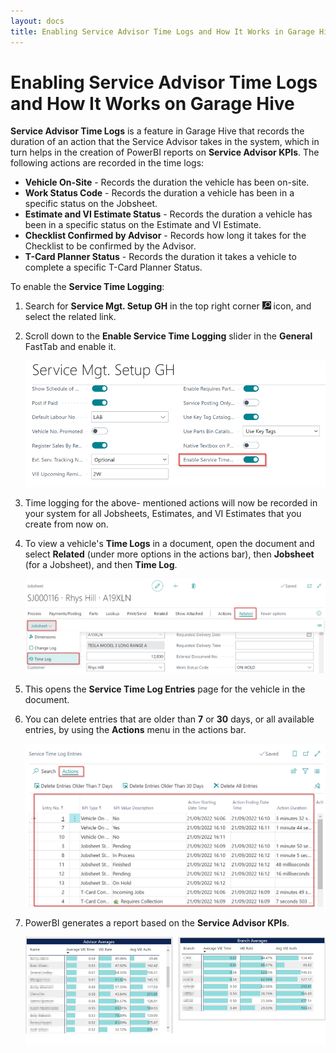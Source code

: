 ```yaml
---
layout: docs
title: Enabling Service Advisor Time Logs and How It Works in Garage Hive
---
```


# Enabling Service Advisor Time Logs and How It Works on Garage Hive
**Service Advisor Time Logs** is a feature in Garage Hive that records the duration of an action that the Service Advisor takes in the system, which in turn helps in the creation of PowerBI reports on **Service Advisor KPIs**. The following actions are recorded in the time logs:
   * **Vehicle On-Site** - Records the duration the vehicle has been on-site.
   * **Work Status Code** - Records the duration a vehicle has been in a specific status on the Jobsheet.
   * **Estimate and VI Estimate Status** - Records the duration a vehicle has been in a specific status on the Estimate and VI Estimate.
   * **Checklist Confirmed by Advisor** - Records how long it takes for the Checklist to be confirmed by the Advisor.
   * **T-Card Planner Status** - Records the duration it takes a vehicle to complete a specific T-Card Planner Status.

To enable the **Service Time Logging**:
1. Search for **Service Mgt. Setup GH** in the top right corner ![](media/search_icon.png) icon, and select the related link.
2. Scroll down to the **Enable Service Time Logging** slider in the **General** FastTab and enable it.

   ![](media/garagehive-time-logging1.png)

3. Time logging for the above- mentioned actions will now be recorded in your system for all Jobsheets, Estimates, and VI Estimates that you create from now on.
4. To view a vehicle's **Time Logs** in a document, open the document and select **Related** (under more options in the actions bar), then **Jobsheet** (for a Jobsheet), and then **Time Log**.

   ![](media/garagehive-time-logging2.png)

5. This opens the **Service Time Log Entries** page for the vehicle in the document. 
6. You can delete entries that are older than **7** or **30** days, or all available entries, by using the **Actions** menu in the actions bar.

   ![](media/garagehive-time-logging3.png)

7. PowerBI generates a report based on the **Service Advisor KPIs**.

   ![](media/garagehive-time-logging4.png)

